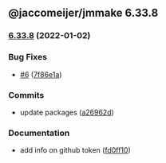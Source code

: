 ## @jaccomeijer/jmmake 6.33.8

### [6.33.8](https://github.com/jaccomeijer/jmmake/compare/6.33.7...6.33.8) (2022-01-02)


### Bug Fixes

* [#6](https://github.com/jaccomeijer/jmmake/issues/6) ([7f86e1a](https://github.com/jaccomeijer/jmmake/commit/7f86e1abebbc14c61c7984dcce15973a8dbcbc62))


### Commits

* update packages ([a26962d](https://github.com/jaccomeijer/jmmake/commit/a26962dd6f08f957faea087a8ec27477b511ae81))


### Documentation

* add info on github token ([fd0ff10](https://github.com/jaccomeijer/jmmake/commit/fd0ff10a2ec957050be0284df20182420c28326f))



